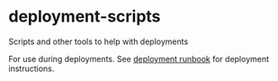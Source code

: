 # deployment-scripts
Scripts and other tools to help with deployments

For use during deployments. See [deployment runbook](https://github.com/Eximchain/eximchain-notes/blob/master/runbooks/deployment.md) for deployment instructions.